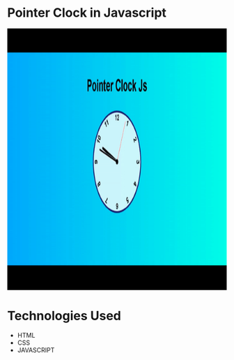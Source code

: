 # Pointer Clock in Javascript
 
 <p align="center">
 <img width="100%" height="600" src="images/pointer-clock-js.gif">
 </p>
 
 # <h1>Technologies Used</h1>
 - HTML 
 - CSS
 - JAVASCRIPT

